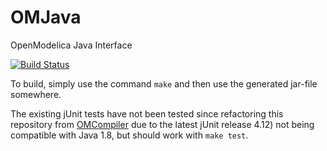 # OMJava
OpenModelica Java Interface

[![Build Status](https://travis-ci.org/RaspInLoop/RaspInLoop.svg?branch=master)](https://travis-ci.org/RaspInLoop/OMJava)

To build, simply use the command `make` and then use the generated jar-file somewhere.

The existing jUnit tests have not been tested since refactoring this repository from
[OMCompiler](https://github.com/OpenModelica/OMCompiler) due to the latest jUnit release 
4.12) not being compatible with Java 1.8, but should work with `make test`.
